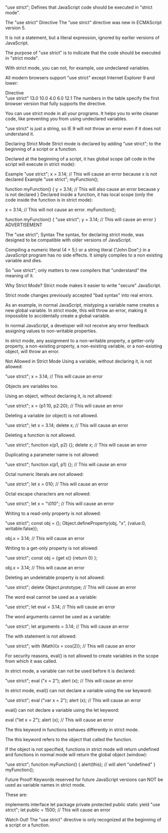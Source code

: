 "use strict"; Defines that JavaScript code should be executed in "strict mode".

The "use strict" Directive
The "use strict" directive was new in ECMAScript version 5.

It is not a statement, but a literal expression, ignored by earlier versions of JavaScript.

The purpose of "use strict" is to indicate that the code should be executed in "strict mode".

With strict mode, you can not, for example, use undeclared variables.

All modern browsers support "use strict" except Internet Explorer 9 and lower:

Directive					
"use strict"	13.0	10.0	4.0	6.0	12.1
The numbers in the table specify the first browser version that fully supports the directive.

You can use strict mode in all your programs. It helps you to write cleaner code, like preventing you from using undeclared variables.

"use strict" is just a string, so IE 9 will not throw an error even if it does not understand it.

Declaring Strict Mode
Strict mode is declared by adding "use strict"; to the beginning of a script or a function.

Declared at the beginning of a script, it has global scope (all code in the script will execute in strict mode):

Example
"use strict";
x = 3.14;       // This will cause an error because x is not declared
Example
"use strict";
myFunction();

function myFunction() {
  y = 3.14;   // This will also cause an error because y is not declared
}
Declared inside a function, it has local scope (only the code inside the function is in strict mode):

x = 3.14;       // This will not cause an error.
myFunction();

function myFunction() {
  "use strict";
  y = 3.14;   // This will cause an error
}
ADVERTISEMENT

The "use strict"; Syntax
The syntax, for declaring strict mode, was designed to be compatible with older versions of JavaScript.

Compiling a numeric literal (4 + 5;) or a string literal ("John Doe";) in a JavaScript program has no side effects. It simply compiles to a non existing variable and dies.

So "use strict"; only matters to new compilers that "understand" the meaning of it.

Why Strict Mode?
Strict mode makes it easier to write "secure" JavaScript.

Strict mode changes previously accepted "bad syntax" into real errors.

As an example, in normal JavaScript, mistyping a variable name creates a new global variable. In strict mode, this will throw an error, making it impossible to accidentally create a global variable.

In normal JavaScript, a developer will not receive any error feedback assigning values to non-writable properties.

In strict mode, any assignment to a non-writable property, a getter-only property, a non-existing property, a non-existing variable, or a non-existing object, will throw an error.

Not Allowed in Strict Mode
Using a variable, without declaring it, is not allowed:

"use strict";
x = 3.14;                // This will cause an error

Objects are variables too.

Using an object, without declaring it, is not allowed:

"use strict";
x = {p1:10, p2:20};      // This will cause an error

Deleting a variable (or object) is not allowed.

"use strict";
let x = 3.14;
delete x;                // This will cause an error

Deleting a function is not allowed.

"use strict";
function x(p1, p2) {};
delete x;                // This will cause an error 

Duplicating a parameter name is not allowed:

"use strict";
function x(p1, p1) {};   // This will cause an error

Octal numeric literals are not allowed:

"use strict";
let x = 010;             // This will cause an error

Octal escape characters are not allowed:

"use strict";
let x = "\010";            // This will cause an error

Writing to a read-only property is not allowed:

"use strict";
const obj = {};
Object.defineProperty(obj, "x", {value:0, writable:false});

obj.x = 3.14;            // This will cause an error

Writing to a get-only property is not allowed:

"use strict";
const obj = {get x() {return 0} };

obj.x = 3.14;            // This will cause an error

Deleting an undeletable property is not allowed:

"use strict";
delete Object.prototype; // This will cause an error

The word eval cannot be used as a variable:

"use strict";
let eval = 3.14;         // This will cause an error

The word arguments cannot be used as a variable:

"use strict";
let arguments = 3.14;    // This will cause an error

The with statement is not allowed:

"use strict";
with (Math){x = cos(2)}; // This will cause an error

For security reasons, eval() is not allowed to create variables in the scope from which it was called.

In strict mode, a variable can not be used before it is declared:

"use strict";
eval ("x = 2");
alert (x);      // This will cause an error

In strict mode, eval() can not declare a variable using the var keyword:

"use strict";
eval ("var x = 2");
alert (x);    // This will cause an error

eval() can not declare a variable using the let keyword:

eval ("let x = 2");
alert (x);        // This will cause an error

The this keyword in functions behaves differently in strict mode.

The this keyword refers to the object that called the function.

If the object is not specified, functions in strict mode will return undefined and functions in normal mode will return the global object (window):

"use strict";
function myFunction() {
  alert(this); // will alert "undefined"
}
myFunction();

Future Proof!
Keywords reserved for future JavaScript versions can NOT be used as variable names in strict mode.

These are:

implements
interface
let
package
private
protected
public
static
yield
"use strict";
let public = 1500;      // This will cause an error

Watch Out!
The "use strict" directive is only recognized at the beginning of a script or a function.